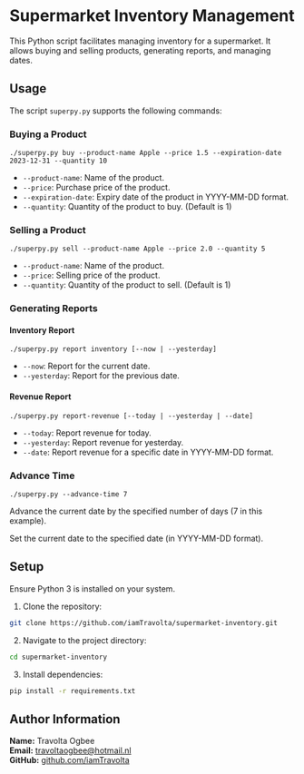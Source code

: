 # Supermarket Inventory Management

This Python script facilitates managing inventory for a supermarket. It allows buying and selling products, generating reports, and managing dates.

## Usage

The script `superpy.py` supports the following commands:

### Buying a Product

```
./superpy.py buy --product-name Apple --price 1.5 --expiration-date 2023-12-31 --quantity 10
```

- `--product-name`: Name of the product.
- `--price`: Purchase price of the product.
- `--expiration-date`: Expiry date of the product in YYYY-MM-DD format.
- `--quantity`: Quantity of the product to buy. (Default is 1)

### Selling a Product

```
./superpy.py sell --product-name Apple --price 2.0 --quantity 5
```

- `--product-name`: Name of the product.
- `--price`: Selling price of the product.
- `--quantity`: Quantity of the product to sell. (Default is 1)

### Generating Reports

#### Inventory Report

```
./superpy.py report inventory [--now | --yesterday]
```

- `--now`: Report for the current date.
- `--yesterday`: Report for the previous date.

#### Revenue Report

```
./superpy.py report-revenue [--today | --yesterday | --date]
```

- `--today`: Report revenue for today.
- `--yesterday`: Report revenue for yesterday.
- `--date`: Report revenue for a specific date in YYYY-MM-DD format.

### Advance Time

```
./superpy.py --advance-time 7
```

Advance the current date by the specified number of days (7 in this example).


Set the current date to the specified date (in YYYY-MM-DD format).

## Setup

Ensure Python 3 is installed on your system.

1. Clone the repository:

```bash
git clone https://github.com/iamTravolta/supermarket-inventory.git
```

2. Navigate to the project directory:

```bash
cd supermarket-inventory
```

3. Install dependencies:

```bash
pip install -r requirements.txt
```

## Author Information

**Name:** Travolta Ogbee  
**Email:** travoltaogbee@hotmail.nl  
**GitHub:** [github.com/iamTravolta](https://github.com/iamTravolta)
